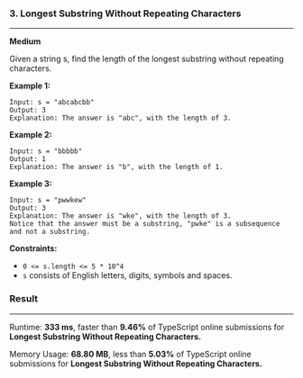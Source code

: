 ### 3. Longest Substring Without Repeating Characters

---

**Medium**

Given a string s, find the length of the longest substring without repeating characters.

**Example 1:**

```
Input: s = "abcabcbb"
Output: 3
Explanation: The answer is "abc", with the length of 3.
```

**Example 2:**

```
Input: s = "bbbbb"
Output: 1
Explanation: The answer is "b", with the length of 1.
```

**Example 3:**

```
Input: s = "pwwkew"
Output: 3
Explanation: The answer is "wke", with the length of 3.
Notice that the answer must be a substring, "pwke" is a subsequence and not a substring.
```

**Constraints:**

- `0 <= s.length <= 5 * 10^4`
- `s` consists of English letters, digits, symbols and spaces.

### Result

---

Runtime: **333 ms**, faster than **9.46%** of TypeScript online submissions for **Longest Substring Without Repeating Characters.**

Memory Usage: **68.80 MB**, less than **5.03%** of TypeScript online submissions for **Longest Substring Without Repeating Characters.**
